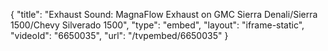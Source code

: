 {
    "title": "Exhaust Sound: MagnaFlow Exhaust on GMC Sierra Denali\/Sierra 1500\/Chevy Silverado 1500",
    "type": "embed",
    "layout": "iframe-static",
    "videoId": "6650035",
    "url": "\/tvpembed\/6650035"
}